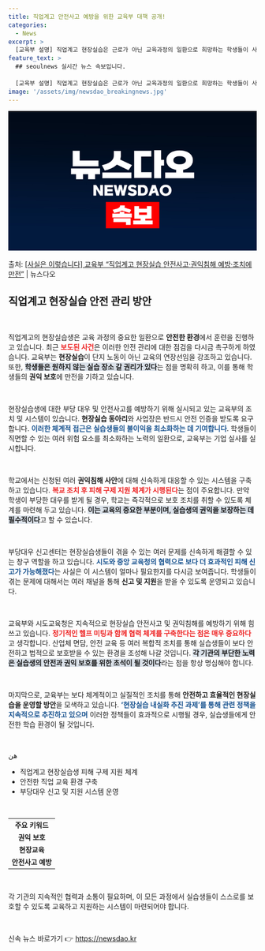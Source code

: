 ```yaml
---
title: 직업계고 안전사고 예방을 위한 교육부 대책 공개!
categories:
  - News
excerpt: >
  [교육부 설명] 직업계고 현장실습은 근로가 아닌 교육과정의 일환으로 희망하는 학생들이 사전에 산업안전과 권익…
feature_text: >
  ## seoulnews 실시간 뉴스 속보입니다.

  [교육부 설명] 직업계고 현장실습은 근로가 아닌 교육과정의 일환으로 희망하는 학생들이 사전에 산업안전과 권익…
image: '/assets/img/newsdao_breakingnews.jpg'
---
```


![뉴스다오 속보](/assets/img/newsdao_breakingnews.jpg)

<p>출처: <a href="https://newsdao.kr/2257" rel="dofollow">[사실은 이렇습니다] 교육부 “직업계고 현장실습 안전사고·권익침해 예방·조치에 만전”</a> | 뉴스다오</p>

<h2 data-ke-size="size26">직업계고 현장실습 안전 관리 방안</h2>

<p data-ke-size="size16">&nbsp;</p>

직업계고의 현장실습생은 교육 과정의 중요한 일환으로 **안전한 환경**에서 훈련을 진행하고 있습니다. 최근 <b><span style="color: #ee2323;">보도된 사건</span></b>은 이러한 안전 관리에 대한 점검을 다시금 촉구하게 하였습니다. 교육부는 **현장실습**이 단지 노동이 아닌 교육의 연장선임을 강조하고 있습니다. 또한, <b><span style="background-color: #21538527;">학생들은 원하지 않는 실습 장소 갈 권리가 있다</span></b>는 점을 명확히 하고, 이를 통해 학생들의 **권익 보호**에 만전을 기하고 있습니다.

<p data-ke-size="size16">&nbsp;</p>

현장실습생에 대한 부당 대우 및 안전사고를 예방하기 위해 실시되고 있는 교육부의 조치 및 시스템이 있습니다. **현장실습 동아리**와 사업장은 반드시 안전 인증을 받도록 요구합니다. <b><span style="color: #1a5490;">이러한 체계적 접근은 실습생들의 불이익을 최소화하는 데 기여합니다</span></b>. 학생들이 직면할 수 있는 여러 위험 요소를 최소화하는 노력의 일환으로, 교육부는 기업 실사를 실시합니다.

<p data-ke-size="size16">&nbsp;</p>

학교에서는 신청된 여러 **권익침해 사안**에 대해 신속하게 대응할 수 있는 시스템을 구축하고 있습니다. <b><span style="color: #ee2323;">복교 조치 후 피해 구제 지원 체계가 시행된다</span></b>는 점이 주요합니다. 만약 학생이 부당한 대우를 받게 될 경우, 학교는 즉각적으로 보호 조치를 취할 수 있도록 체계를 마련해 두고 있습니다. <b><span style="background-color: #21538527;">이는 교육의 중요한 부분이며, 실습생의 권익을 보장하는 데 필수적이다</span></b>고 할 수 있습니다.

<p data-ke-size="size16">&nbsp;</p>

부당대우 신고센터는 현장실습생들이 겪을 수 있는 여러 문제를 신속하게 해결할 수 있는 창구 역할을 하고 있습니다. <b><span style="color: #1a5490;">시도와 중앙 교육청의 협력으로 보다 더 효과적인 피해 신고가 가능해졌다</span></b>는 사실은 이 시스템이 얼마나 필요한지를 다시금 보여줍니다. 학생들이 겪는 문제에 대해서는 여러 채널을 통해 **신고 및 지원**을 받을 수 있도록 운영되고 있습니다.

<p data-ke-size="size16">&nbsp;</p>

교육부와 시도교육청은 지속적으로 현장실습 안전사고 및 권익침해를 예방하기 위해 힘쓰고 있습니다. <b><span style="color: #ee2323;">정기적인 헬프 미팅과 함께 협력 체계를 구축한다는 점은 매우 중요하다</span></b>고 생각합니다. 산업체 면담, 안전 교육 등 여러 복합적 조치를 통해 실습생들이 보다 안전하고 법적으로 보호받을 수 있는 환경을 조성해 나갈 것입니다. <b><span style="background-color: #21538527;">각 기관의 부단한 노력은 실습생의 안전과 권익 보호를 위한 초석이 될 것이다</span></b>라는 점을 항상 명심해야 합니다.

<p data-ke-size="size16">&nbsp;</p>

마지막으로, 교육부는 보다 체계적이고 실질적인 조치를 통해 **안전하고 효율적인 현장실습을 운영할 방안**을 모색하고 있습니다. <b><span style="color: #1a5490;">‘현장실습 내실화 추진 과제’를 통해 관련 정책을 지속적으로 추진하고 있으며</span></b> 이러한 정책들이 효과적으로 시행될 경우, 실습생들에게 안전한 학습 환경이 될 것입니다. 

<p data-ke-size="size16">&nbsp;</p>

هن<div class="list"><ul><li>직업계고 현장실습생 피해 구제 지원 체계</li><li>안전한 직업 교육 환경 구축</li><li>부당대우 신고 및 지원 시스템 운영</li></ul></div>

<p data-ke-size="size16">&nbsp;</p>

<table style="width: 100%; border-collapse: collapse;"><tr><td style="text-align: center; height: 17px;"><b>주요 키워드</b></td></tr><tr><td style="text-align: center; height: 17px;"><b>권익 보호</b></td></tr><tr><td style="text-align: center; height: 17px;"><b>현장교육</b></td></tr><tr><td style="text-align: center; height: 17px;"><b>안전사고 예방</b></td></tr></table>

<p data-ke-size="size16">&nbsp;</p>

각 기관의 지속적인 협력과 소통이 필요하며, 이 모든 과정에서 실습생들이 스스로를 보호할 수 있도록 교육하고 지원하는 시스템이 마련되어야 합니다. 

<p data-ke-size="size16">&nbsp;</p> 

신속 뉴스 바로가기 👉 <a href="https://newsdao.kr" rel="dofollow">https://newsdao.kr</a>


